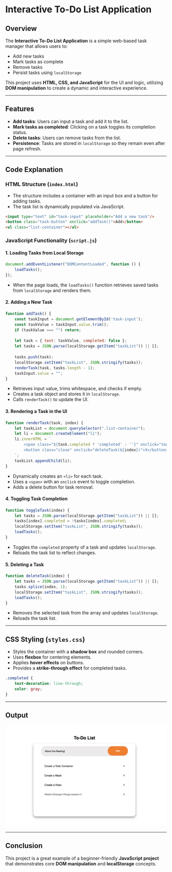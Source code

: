 # Interactive To-Do List Application

## Overview
The **Interactive To-Do List Application** is a simple web-based task manager that allows users to:
- Add new tasks
- Mark tasks as complete
- Remove tasks
- Persist tasks using `localStorage`

This project uses **HTML, CSS, and JavaScript** for the UI and logic, utilizing **DOM manipulation** to create a dynamic and interactive experience.

---

## Features
- **Add tasks**: Users can input a task and add it to the list.
- **Mark tasks as completed**: Clicking on a task toggles its completion status.
- **Delete tasks**: Users can remove tasks from the list.
- **Persistence**: Tasks are stored in `localStorage` so they remain even after page refresh.

---

## Code Explanation

### **HTML Structure** (`index.html`)
- The structure includes a container with an input box and a button for adding tasks.
- The task list is dynamically populated via JavaScript.

```html
<input type="text" id="task-input" placeholder="Add a new task"/>
<button class="task-button" onclick="addTask()">Add</button>
<ul class="list-container"></ul>
```

### **JavaScript Functionality** (`script.js`)

#### **1. Loading Tasks from Local Storage**
```js
document.addEventListener("DOMContentLoaded", function () {
    loadTasks();
});
```
- When the page loads, the `loadTasks()` function retrieves saved tasks from `localStorage` and renders them.

#### **2. Adding a New Task**
```js
function addTask() {
    const taskInput = document.getElementById('task-input');
    const taskValue = taskInput.value.trim();
    if (taskValue === "") return;

    let task = { text: taskValue, completed: false };
    let tasks = JSON.parse(localStorage.getItem("taskList")) || [];

    tasks.push(task);
    localStorage.setItem("taskList", JSON.stringify(tasks));
    renderTask(task, tasks.length - 1);
    taskInput.value = "";
}
```
- Retrieves input value, trims whitespace, and checks if empty.
- Creates a task object and stores it in `localStorage`.
- Calls `renderTask()` to update the UI.

#### **3. Rendering a Task in the UI**
```js
function renderTask(task, index) {
    let taskList = document.querySelector(".list-container");
    let li = document.createElement("li");
    li.innerHTML = `
        <span class="${task.completed ? 'completed' : ''}" onclick="toggleTask(${index})">${task.text}</span>
        <button class="close" onclick="deleteTask(${index})">X</button>
    `;
    taskList.appendChild(li);
}
```
- Dynamically creates an `<li>` for each task.
- Uses a `<span>` with an `onclick` event to toggle completion.
- Adds a delete button for task removal.

#### **4. Toggling Task Completion**
```js
function toggleTask(index) {
    let tasks = JSON.parse(localStorage.getItem("taskList")) || [];
    tasks[index].completed = !tasks[index].completed;
    localStorage.setItem("taskList", JSON.stringify(tasks));
    loadTasks();
}
```
- Toggles the `completed` property of a task and updates `localStorage`.
- Reloads the task list to reflect changes.

#### **5. Deleting a Task**
```js
function deleteTask(index) {
    let tasks = JSON.parse(localStorage.getItem("taskList")) || [];
    tasks.splice(index, 1);
    localStorage.setItem("taskList", JSON.stringify(tasks));
    loadTasks();
}
```
- Removes the selected task from the array and updates `localStorage`.
- Reloads the task list.

---

## **CSS Styling** (`styles.css`)

- Styles the container with a **shadow box** and rounded corners.
- Uses **flexbox** for centering elements.
- Applies **hover effects** on buttons.
- Provides a **strike-through effect** for completed tasks.

```css
.completed {
    text-decoration: line-through;
    color: gray;
}
```

---

## Output

![To-Do List Output](Assets/desktop.png)

---

## Conclusion
This project is a great example of a beginner-friendly **JavaScript project** that demonstrates core **DOM manipulation** and **localStorage** concepts.



